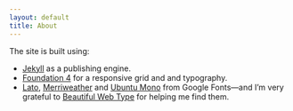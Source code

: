 ```yaml
---
layout: default
title: About
---
```

The site is built using:

- [Jekyll](http://jekyllrb.com/) as a publishing engine.
- [Foundation 4](http://foundation.zurb.com/) for a responsive grid and and
  typography.
- [Lato](http://www.google.com/fonts/specimen/Lato),
  [Merriweather](http://www.google.com/fonts/specimen/Merriweather) and
  [Ubuntu Mono](http://www.google.com/fonts/specimen/Ubuntu%20Mono) from
    Google Fonts—and I’m very grateful to [Beautiful Web Type](http://hellohappy.org/beautiful-web-type/)
  for helping me find them.